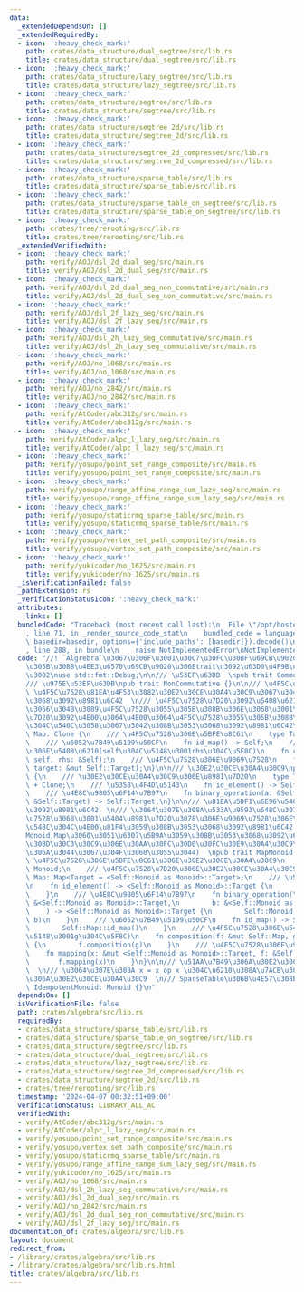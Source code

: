 ```yaml
---
data:
  _extendedDependsOn: []
  _extendedRequiredBy:
  - icon: ':heavy_check_mark:'
    path: crates/data_structure/dual_segtree/src/lib.rs
    title: crates/data_structure/dual_segtree/src/lib.rs
  - icon: ':heavy_check_mark:'
    path: crates/data_structure/lazy_segtree/src/lib.rs
    title: crates/data_structure/lazy_segtree/src/lib.rs
  - icon: ':heavy_check_mark:'
    path: crates/data_structure/segtree/src/lib.rs
    title: crates/data_structure/segtree/src/lib.rs
  - icon: ':heavy_check_mark:'
    path: crates/data_structure/segtree_2d/src/lib.rs
    title: crates/data_structure/segtree_2d/src/lib.rs
  - icon: ':heavy_check_mark:'
    path: crates/data_structure/segtree_2d_compressed/src/lib.rs
    title: crates/data_structure/segtree_2d_compressed/src/lib.rs
  - icon: ':heavy_check_mark:'
    path: crates/data_structure/sparse_table/src/lib.rs
    title: crates/data_structure/sparse_table/src/lib.rs
  - icon: ':heavy_check_mark:'
    path: crates/data_structure/sparse_table_on_segtree/src/lib.rs
    title: crates/data_structure/sparse_table_on_segtree/src/lib.rs
  - icon: ':heavy_check_mark:'
    path: crates/tree/rerooting/src/lib.rs
    title: crates/tree/rerooting/src/lib.rs
  _extendedVerifiedWith:
  - icon: ':heavy_check_mark:'
    path: verify/AOJ/dsl_2d_dual_seg/src/main.rs
    title: verify/AOJ/dsl_2d_dual_seg/src/main.rs
  - icon: ':heavy_check_mark:'
    path: verify/AOJ/dsl_2d_dual_seg_non_commutative/src/main.rs
    title: verify/AOJ/dsl_2d_dual_seg_non_commutative/src/main.rs
  - icon: ':heavy_check_mark:'
    path: verify/AOJ/dsl_2f_lazy_seg/src/main.rs
    title: verify/AOJ/dsl_2f_lazy_seg/src/main.rs
  - icon: ':heavy_check_mark:'
    path: verify/AOJ/dsl_2h_lazy_seg_commutative/src/main.rs
    title: verify/AOJ/dsl_2h_lazy_seg_commutative/src/main.rs
  - icon: ':heavy_check_mark:'
    path: verify/AOJ/no_1068/src/main.rs
    title: verify/AOJ/no_1068/src/main.rs
  - icon: ':heavy_check_mark:'
    path: verify/AOJ/no_2842/src/main.rs
    title: verify/AOJ/no_2842/src/main.rs
  - icon: ':heavy_check_mark:'
    path: verify/AtCoder/abc312g/src/main.rs
    title: verify/AtCoder/abc312g/src/main.rs
  - icon: ':heavy_check_mark:'
    path: verify/AtCoder/alpc_l_lazy_seg/src/main.rs
    title: verify/AtCoder/alpc_l_lazy_seg/src/main.rs
  - icon: ':heavy_check_mark:'
    path: verify/yosupo/point_set_range_composite/src/main.rs
    title: verify/yosupo/point_set_range_composite/src/main.rs
  - icon: ':heavy_check_mark:'
    path: verify/yosupo/range_affine_range_sum_lazy_seg/src/main.rs
    title: verify/yosupo/range_affine_range_sum_lazy_seg/src/main.rs
  - icon: ':heavy_check_mark:'
    path: verify/yosupo/staticrmq_sparse_table/src/main.rs
    title: verify/yosupo/staticrmq_sparse_table/src/main.rs
  - icon: ':heavy_check_mark:'
    path: verify/yosupo/vertex_set_path_composite/src/main.rs
    title: verify/yosupo/vertex_set_path_composite/src/main.rs
  - icon: ':heavy_check_mark:'
    path: verify/yukicoder/no_1625/src/main.rs
    title: verify/yukicoder/no_1625/src/main.rs
  _isVerificationFailed: false
  _pathExtension: rs
  _verificationStatusIcon: ':heavy_check_mark:'
  attributes:
    links: []
  bundledCode: "Traceback (most recent call last):\n  File \"/opt/hostedtoolcache/Python/3.10.14/x64/lib/python3.10/site-packages/onlinejudge_verify/documentation/build.py\"\
    , line 71, in _render_source_code_stat\n    bundled_code = language.bundle(stat.path,\
    \ basedir=basedir, options={'include_paths': [basedir]}).decode()\n  File \"/opt/hostedtoolcache/Python/3.10.14/x64/lib/python3.10/site-packages/onlinejudge_verify/languages/rust.py\"\
    , line 288, in bundle\n    raise NotImplementedError\nNotImplementedError\n"
  code: "//! `Algrebra`\u3067\u306F\u3001\u30C7\u30FC\u30BF\u69CB\u9020\u306B\u4E57\
    \u305B\u308B\u4EE3\u6570\u69CB\u9020\u306Etrait\u3092\u63D0\u4F9B\u3057\u307E\u3059\
    \u3002\nuse std::fmt::Debug;\n\n/// \u53EF\u63DB  \npub trait Commutative {}\n\
    /// \u975E\u53EF\u63DB\npub trait NonCommutative {}\n\n/// \u4F5C\u7528  \n///\
    \ \u4F5C\u7528\u81EA\u4F53\u3082\u30E2\u30CE\u30A4\u30C9\u3067\u3042\u308B\u3053\
    \u3068\u3092\u8981\u6C42  \n/// \u4F5C\u7528\u7D20\u3092\u5408\u6210\u3055\u305B\
    \u3066\u304B\u3089\u4F5C\u7528\u3055\u305B\u308B\u306E\u3068\u3001\u4F5C\u7528\
    \u7D20\u3092\u4E00\u3064\u4E00\u3064\u4F5C\u7528\u3055\u305B\u308B\u7D50\u679C\
    \u304C\u540C\u3058\u3067\u3042\u308B\u3053\u3068\u3092\u8981\u6C42\npub trait\
    \ Map: Clone {\n    /// \u4F5C\u7528\u306E\u5BFE\u8C61\n    type Target: Clone;\n\
    \    /// \u6052\u7B49\u5199\u50CF\n    fn id_map() -> Self;\n    /// \u4F5C\u7528\
    \u306E\u5408\u6210(self\u304C\u5148\u3001rhs\u304C\u5F8C)\n    fn composition(&mut\
    \ self, rhs: &Self);\n    /// \u4F5C\u7528\u306E\u9069\u7528\n    fn mapping(&self,\
    \ target: &mut Self::Target);\n}\n\n/// \u30E2\u30CE\u30A4\u30C9\npub trait Monoid\
    \ {\n    /// \u30E2\u30CE\u30A4\u30C9\u306E\u8981\u7D20\n    type Target: Debug\
    \ + Clone;\n    /// \u5358\u4F4D\u5143\n    fn id_element() -> Self::Target;\n\
    \    /// \u4E8C\u9805\u6F14\u7B97\n    fn binary_operation(a: &Self::Target, b:\
    \ &Self::Target) -> Self::Target;\n}\n\n/// \u81EA\u5DF1\u6E96\u540C\u578B\u6027\
    \u3092\u8981\u6C42  \n/// \u3064\u307E\u308A\u533A\u9593\u548C\u3078\u306E\u9069\
    \u7528\u3068\u3001\u5404\u8981\u7D20\u3078\u306E\u9069\u7528\u306E\u533A\u9593\
    \u548C\u304C\u4E00\u81F4\u3059\u308B\u3053\u3068\u3092\u8981\u6C42  \n/// type\u306E\
    Monoid,Map\u3060\u3051\u6307\u5B9A\u3059\u308B\u3053\u3068\u3092\u60F3\u5B9A(\u30E1\
    \u30BD\u30C3\u30C9\u306E\u30AA\u30FC\u30D0\u30FC\u30E9\u30A4\u30C9\u306F\u3057\
    \u306A\u3044\u3067\u304F\u3060\u3055\u3044)  \npub trait MapMonoid {\n    ///\
    \ \u4F5C\u7528\u306E\u5BFE\u8C61\u306E\u30E2\u30CE\u30A4\u30C9\n    type Monoid:\
    \ Monoid;\n    /// \u4F5C\u7528\u7D20\u306E\u30E2\u30CE\u30A4\u30C9\n    type\
    \ Map: Map<Target = <Self::Monoid as Monoid>::Target>;\n    /// \u5358\u4F4D\u5143\
    \n    fn id_element() -> <Self::Monoid as Monoid>::Target {\n        Self::Monoid::id_element()\n\
    \    }\n    /// \u4E8C\u9805\u6F14\u7B97\n    fn binary_operation(\n        a:\
    \ &<Self::Monoid as Monoid>::Target,\n        b: &<Self::Monoid as Monoid>::Target,\n\
    \    ) -> <Self::Monoid as Monoid>::Target {\n        Self::Monoid::binary_operation(a,\
    \ b)\n    }\n    /// \u6052\u7B49\u5199\u50CF\n    fn id_map() -> Self::Map {\n\
    \        Self::Map::id_map()\n    }\n    /// \u4F5C\u7528\u306E\u5408\u6210(f\u304C\
    \u5148\u3001g\u304C\u5F8C)\n    fn composition(f: &mut Self::Map, g: &Self::Map)\
    \ {\n        f.composition(g)\n    }\n    /// \u4F5C\u7528\u306E\u9069\u7528\n\
    \    fn mapping(x: &mut <Self::Monoid as Monoid>::Target, f: &Self::Map) {\n \
    \       f.mapping(x)\n    }\n}\n\n/// \u51AA\u7B49\u306A\u30E2\u30CE\u30A4\u30C9\
    \  \n/// \u3064\u307E\u308A x = x op x \u304C\u6210\u308A\u7ACB\u3064\u3088\u3046\
    \u306A\u30E2\u30CE\u30A4\u30C9  \n/// SparseTable\u306B\u4E57\u308B\npub trait\
    \ IdempotentMonoid: Monoid {}\n"
  dependsOn: []
  isVerificationFile: false
  path: crates/algebra/src/lib.rs
  requiredBy:
  - crates/data_structure/sparse_table/src/lib.rs
  - crates/data_structure/sparse_table_on_segtree/src/lib.rs
  - crates/data_structure/segtree/src/lib.rs
  - crates/data_structure/dual_segtree/src/lib.rs
  - crates/data_structure/lazy_segtree/src/lib.rs
  - crates/data_structure/segtree_2d_compressed/src/lib.rs
  - crates/data_structure/segtree_2d/src/lib.rs
  - crates/tree/rerooting/src/lib.rs
  timestamp: '2024-04-07 00:32:51+09:00'
  verificationStatus: LIBRARY_ALL_AC
  verifiedWith:
  - verify/AtCoder/abc312g/src/main.rs
  - verify/AtCoder/alpc_l_lazy_seg/src/main.rs
  - verify/yosupo/point_set_range_composite/src/main.rs
  - verify/yosupo/vertex_set_path_composite/src/main.rs
  - verify/yosupo/staticrmq_sparse_table/src/main.rs
  - verify/yosupo/range_affine_range_sum_lazy_seg/src/main.rs
  - verify/yukicoder/no_1625/src/main.rs
  - verify/AOJ/no_1068/src/main.rs
  - verify/AOJ/dsl_2h_lazy_seg_commutative/src/main.rs
  - verify/AOJ/dsl_2d_dual_seg/src/main.rs
  - verify/AOJ/no_2842/src/main.rs
  - verify/AOJ/dsl_2d_dual_seg_non_commutative/src/main.rs
  - verify/AOJ/dsl_2f_lazy_seg/src/main.rs
documentation_of: crates/algebra/src/lib.rs
layout: document
redirect_from:
- /library/crates/algebra/src/lib.rs
- /library/crates/algebra/src/lib.rs.html
title: crates/algebra/src/lib.rs
---
```

